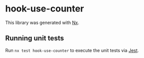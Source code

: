 # hook-use-counter

This library was generated with [Nx](https://nx.dev).

## Running unit tests

Run `nx test hook-use-counter` to execute the unit tests via [Jest](https://jestjs.io).
